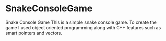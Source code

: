 # SnakeConsoleGame
Snake Console Game
This is a simple snake console game. To create the game I used object oriented programming along with C++ features such as smart pointers and vectors.
